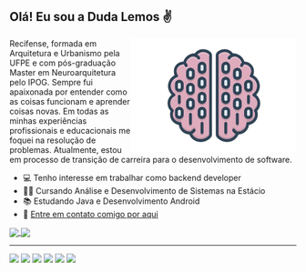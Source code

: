 ## Olá! Eu sou a Duda Lemos ✌️

<img align="right" width="290" height="200" src="https://github.com/meduardalemos/meduardalemos/blob/main/brain_code.png">

Recifense, formada em Arquitetura e Urbanismo pela UFPE e com pós-graduação Master em Neuroarquitetura pelo IPOG. Sempre fui apaixonada por entender como as coisas funcionam e aprender coisas novas. Em todas as minhas experiências profissionais e educacionais me foquei na resolução de problemas. Atualmente, estou em processo de transição de carreira para o desenvolvimento de software.

- 💻 Tenho interesse em trabalhar como backend developer
- 👩‍🎓 Cursando Análise e Desenvolvimento de Sistemas na Estácio
- 📚 Estudando Java e Desenvolvimento Android
- 📩 <a href="https://www.linkedin.com/in/maria-eduarda-lemos-5ab30280/"> Entre em contato comigo por aqui </a>


<a href="https://github.com/anuraghazra/github-readme-stats">
  <img height=150 align="center" src="https://github-readme-stats.vercel.app/api?username=meduardalemos&show_icons=true" />
</a>
<a href="https://github.com/anuraghazra/convoychat">
  <img height=150 align="center" src="https://github-readme-stats.vercel.app/api/top-langs/?username=meduardalemos&layout=compact" />
</a>
<hr>
<span><img height=40 src="https://cdn.jsdelivr.net/gh/devicons/devicon/icons/java/java-plain.svg"/></span>
<span><img height=40 src="https://cdn.jsdelivr.net/gh/devicons/devicon/icons/mysql/mysql-original.svg" />
</span>
<span><img height=40 src="https://cdn.jsdelivr.net/gh/devicons/devicon/icons/spring/spring-original.svg" />
</span>
<span><img height=40 src="https://cdn.jsdelivr.net/gh/devicons/devicon/icons/html5/html5-plain.svg" />
</span>
<span><img height=40 src="https://cdn.jsdelivr.net/gh/devicons/devicon/icons/css3/css3-plain.svg" />
</span>
<span><img height=40 src="https://cdn.jsdelivr.net/gh/devicons/devicon/icons/typescript/typescript-original.svg" />
</span>





          
